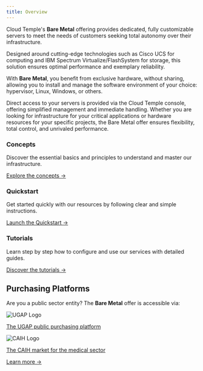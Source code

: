 ```yaml
---
title: Overview
---
```


Cloud Temple's __Bare Metal__ offering provides dedicated, fully customizable servers to meet the needs of customers seeking total autonomy over their infrastructure.

Designed around cutting-edge technologies such as Cisco UCS for computing and IBM Spectrum Virtualize/FlashSystem for storage, this solution ensures optimal performance and exemplary reliability.

With __Bare Metal__, you benefit from exclusive hardware, without sharing, allowing you to install and manage the software environment of your choice: hypervisor, Linux, Windows, or others.

Direct access to your servers is provided via the Cloud Temple console, offering simplified management and immediate handling. Whether you are looking for infrastructure for your critical applications or hardware resources for your specific projects, the Bare Metal offer ensures flexibility, total control, and unrivaled performance.


<div class="card-grid">
  <div class="card">
    <h3>Concepts</h3>
    <p>Discover the essential basics and principles to understand and master our infrastructure.</p>
    <a href="iaas_bare-metal/concepts" class="card-link">Explore the concepts &rarr;</a>
  </div>
  <div class="card">
    <h3>Quickstart</h3>
    <p>Get started quickly with our resources by following clear and simple instructions.</p>
    <a href="iaas_bare-metal/quickstart" class="card-link">Launch the Quickstart &rarr;</a>
  </div>
    <div class="card">
    <h3>Tutorials</h3>
    <p>Learn step by step how to configure and use our services with detailed guides.</p>
    <a href="iaas_bare-metal/tutorials" class="card-link">Discover the tutorials &rarr;</a>
  </div>
</div>


## Purchasing Platforms

<div class="purchase-platforms">
  <p>Are you a public sector entity? The <strong>Bare Metal</strong> offer is accessible via:</p>
  
  <div class="platform-card">
    <img src="https://www.medgest.fr/wp-content/uploads/sites/2/2021/09/nouveau-logo-ugap-2021.png" alt="UGAP Logo" class="platform-logo" />
    <p>
      <a href="https://cloudtour.capgemini.fr/partenaires/cloud-temple" target="_blank" rel="noopener noreferrer">
        The UGAP public purchasing platform
      </a>
    </p>
  </div>
  
  <div class="platform-card">
      <img src="https://i0.wp.com/www.activus-software.fr/wp-content/uploads/2022/09/20221212-GRP-CAIH-BC.png?fit=1300%2C827&ssl=1" alt="CAIH Logo" class="platform-logo" />
    <p>
      <a href="https://www.caih-sante.org" target="_blank" rel="noopener noreferrer">
        The CAIH market for the medical sector
      </a>
    </p>
  </div>

  <a href="https://www.cloud-temple.com/cloud-souverain-disponible-via-lugap/" target="_blank" rel="noopener noreferrer" class="learn-more-link">
    Learn more &rarr;
  </a>
</div>